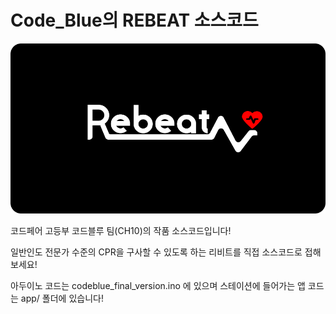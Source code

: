 # Code_Blue의 REBEAT 소스코드

![](rebeat-logo.png)

코드페어 고등부 코드블루 팀(CH10)의 작품 소스코드입니다!

일반인도 전문가 수준의 CPR을 구사할 수 있도록 하는 리비트를 직접 소스코드로 접해보세요!

아두이노 코드는 codeblue_final_version.ino 에 있으며 스테이션에 들어가는 앱 코드는 app/ 폴더에 있습니다!